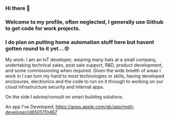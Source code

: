 ### Hi there 👋

### Welcome to my profile, often neglected, I generally use Github to get code for work projects.

### I do plan on putting home automation stuff here but havent gotten round to it yet... 🙄 

My work: I am an IoT developer, wearing many hats at a small company, undertaking technical sales, post sale support, R&D, product development, and some commissioning when required. 
Given the wide bredth of areas I work in I can turn my hand to most technologies or skills, having developed enclosures, electronics and the code to run on it through to working on our cloud infrastructure security and internal apps. 

On the side I advise/consult on smart building solutions.

An app I've Developed; https://apps.apple.com/gb/app/mqtt-developer/id6505110467
<!--
**paddy12309/paddy12309** is a ✨ _special_ ✨ repository because its `README.md` (this file) appears on your GitHub profile.

Here are some ideas to get you started:

- 🔭 I’m currently working on ...
- 🌱 I’m currently learning ...
- 👯 I’m looking to collaborate on ...
- 🤔 I’m looking for help with ...
- 💬 Ask me about ...
- 📫 How to reach me: ...
- 😄 Pronouns: ...
- ⚡ Fun fact: ...
-->
